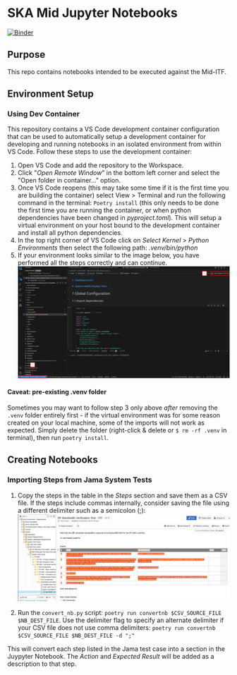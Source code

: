 # SKA Mid Jupyter Notebooks

[![Binder](https://k8s.miditf.internal.skao.int/binderhub/badge_logo.svg)](https://k8s.miditf.internal.skao.int/binderhub/v2/gl/ska-telescope%2Fska-mid-jupyter-notebooks/main)

## Purpose

This repo contains notebooks intended to be executed against the Mid-ITF.

## Environment Setup

### Using Dev Container

This repository contains a VS Code development container configuration that can be used to automatically setup a development container for developing and running notebooks in an isolated environment from within VS Code. Follow these steps to use the development container:

1. Open VS Code and add the repository to the Workspace.
2. Click "_Open Remote Window_" in the bottom left corner and select the "Open folder in container..." option.
3. Once VS Code reopens (this may take some time if it is the first time you are building the container) select View > Terminal and run the following command in the terminal: `Poetry install` (this only needs to be done the first time you are running the container, or when python dependencies have been changed in _pyproject.toml_).
This will setup a virtual environment on your host bound to the development container and install all python dependencies.
4. In the top right corner of VS Code click on _Select Kernel_ > _Python Environments_ then select the following path: _.venv/bin/python_
5. If your environment looks similar to the image below, you have performed all the steps correctly and can continue.
![VS Code dev environment](static/images/vscode_dev_container_environment.jpg)

#### Caveat: pre-existing .venv folder

Sometimes you may want to follow step 3 only above _after_ removing the `.venv` folder entirely first - if the virtual environment was for some reason created on your local machine, some of the imports will not work as expected. Simply delete the folder (right-click & delete or `$ rm -rf .venv` in terminal), then run `poetry install`.

## Creating Notebooks

### Importing Steps from Jama System Tests

1. Copy the steps in the table in the _Steps_ section and save them as a CSV file. If the steps include commas internally, consider saving the file using a different delimiter such as a semicolon (;):
![Jama Test Case Export](static/images/jama_export.png)

2. Run the `convert_nb.py` script: `poetry run convertnb $CSV_SOURCE_FILE $NB_DEST_FILE`. Use the delimiter flag to specify an alternate delimiter if your CSV file does not use comma delimiters: `poetry run convertnb $CSV_SOURCE_FILE $NB_DEST_FILE -d ";"`

This will convert each step listed in the Jama test case into a section in the Juypyter Notebook. The _Action_ and _Expected Result_ will be added as a description to that step.
